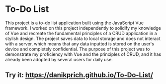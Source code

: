 # To-Do List

This project is a to-do list application built using the JavaScript Vue framework. I worked on this project independently to solidify my knowledge of Vue and recreate the fundamental principles of a CRUD application in a stylish design. The project saves data to local storage and does not interact with a server, which means that any data inputted is stored on the user's device and completely confidential. The purpose of this project was to demonstrate my proficiency with Vue and the principles of CRUD, and it has already been adopted by several users for daily use.

## Try it: https://danikprich.github.io/To-Do-List/
